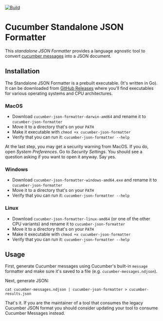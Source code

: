 [![Build](https://github.com/cucumber/json-formatter/actions/workflows/test.yaml/badge.svg)](https://github.com/cucumber/json-formatter/actions/workflows/test.yaml)

# Cucumber Standalone JSON Formatter

This *standalone JSON Formatter* provides a language agnostic tool to convert [cucumber messages]([../messages](https://github.com/cucumber/common/tree/main/messages#readme)) into a JSON document.

## Installation

The Standalone JSON Formatter is a prebuilt executable. (It's written in Go).
It can be downloaded from [GitHub Releases]([https://github.com/cucumber/common/releases/tag/json-formatter%2Fgo%2Fv19.0.0](https://github.com/cucumber/json-formatter/releases/tag/v19.0.0))
where you'll find executables for various operating systems and CPU architectures.

### MacOS

* Download `cucumber-json-formatter-darwin-amd64` and rename it to `cucumber-json-formatter`
* Move it to a directory that's on your `PATH`
* Make it executable with `chmod +x cucumber-json-formatter`
* Verify that you can run it: `cucumber-json-formatter --help`

At the last step, you may get a security warning from MacOS. If you do, open *System Preferences*. Go to
*Security Settings*. You should see a question asking if you want to open it anyway. Say yes.  

### Windows

* Download `cucumber-json-formatter-windows-amd64.exe` and rename it to `cucumber-json-formatter`
* Move it to a directory that's on your `PATH`
* Verify that you can run it: `cucumber-json-formatter --help`

### Linux

* Download `cucumber-json-formatter-linux-amd64` (or one of the other CPU variants) and rename it to `cucumber-json-formatter`
* Move it to a directory that's on your `PATH`
* Make it executable with `chmod +x cucumber-json-formatter`
* Verify that you can run it: `cucumber-json-formatter --help`

## Usage

First, generate Cucumber messages using Cucumber's built-in `message` formatter and make sure it's saved to a file
(e.g. `cucumber-messages.ndjson`).

Next, generate JSON:

    cat cucumber-messages.ndjson | cucumber-json-formatter > cucumber-results.json

That's it. If you are the maintainer of a tool that consumes the legacy Cucumber JSON format you should consider
updating your tool to consume Cucumber Messages instead.
